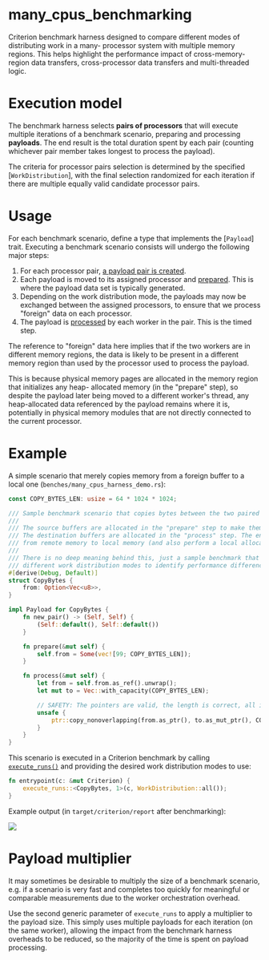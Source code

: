 # many_cpus_benchmarking

Criterion benchmark harness designed to compare different modes of distributing work in a many-
processor system with multiple memory regions. This helps highlight the performance impact of
cross-memory-region data transfers, cross-processor data transfers and multi-threaded logic.

# Execution model

The benchmark harness selects **pairs of processors** that will execute multiple iterations of a
benchmark scenario, preparing and processing **payloads**. The end result is the total duration
spent by each pair (counting whichever pair member takes longest to process the payload).

The criteria for processor pairs selection is determined by the specified [`WorkDistribution`],
with the final selection randomized for each iteration if there are multiple equally valid candidate
processor pairs.

# Usage

For each benchmark scenario, define a type that implements the [`Payload`] trait. Executing a
benchmark scenario consists will undergo the following major steps:

1. For each processor pair, [a payload pair is created][3].
1. Each payload is moved to its assigned processor and [prepared][4]. This is where the payload data
   set is typically generated.
1. Depending on the work distribution mode, the payloads may now be exchanged between the assigned
   processors, to ensure that we process "foreign" data on each processor.
1. The payload is [processed][5] by each worker in the pair. This is the timed step.

The reference to "foreign" data here implies that if the two workers are in different memory
regions, the data is likely to be present in a different memory region than used by the processor
used to process the payload.

This is because physical memory pages are allocated in the memory region that initializes any heap-
allocated memory (in the "prepare" step), so despite the payload later being moved to a different
worker's thread, any heap-allocated data referenced by the payload remains where it is, potentially
in physical memory modules that are not directly connected to the current processor.

# Example

A simple scenario that merely copies memory from a foreign buffer to a local one
(`benches/many_cpus_harness_demo.rs`):

```rust ignore (benchmark)
const COPY_BYTES_LEN: usize = 64 * 1024 * 1024;

/// Sample benchmark scenario that copies bytes between the two paired payloads.
///
/// The source buffers are allocated in the "prepare" step to make them local to each worker.
/// The destination buffers are allocated in the "process" step. The end result is that we copy
/// from remote memory to local memory (and also perform a local allocation).
///
/// There is no deep meaning behind this, just a sample benchmark that showcases comparing
/// different work distribution modes to identify performance differences from hardware-awareness.
#[derive(Debug, Default)]
struct CopyBytes {
    from: Option<Vec<u8>>,
}

impl Payload for CopyBytes {
    fn new_pair() -> (Self, Self) {
        (Self::default(), Self::default())
    }

    fn prepare(&mut self) {
        self.from = Some(vec![99; COPY_BYTES_LEN]);
    }

    fn process(&mut self) {
        let from = self.from.as_ref().unwrap();
        let mut to = Vec::with_capacity(COPY_BYTES_LEN);

        // SAFETY: The pointers are valid, the length is correct, all is well.
        unsafe {
            ptr::copy_nonoverlapping(from.as_ptr(), to.as_mut_ptr(), COPY_BYTES_LEN);
        }
    }
}
```

This scenario is executed in a Criterion benchmark by calling [`execute_runs()`][6] and providing
the desired work distribution modes to use:

```rust ignore (benchmark)
fn entrypoint(c: &mut Criterion) {
    execute_runs::<CopyBytes, 1>(c, WorkDistribution::all());
}
```

Example output (in `target/criterion/report` after benchmarking):

<img src="https://media.githubusercontent.com/media/folo-rs/folo/refs/heads/main/crates/many_cpus_benchmarking/images/work_distribution_comparison.png">

# Payload multiplier

It may sometimes be desirable to multiply the size of a benchmark scenario, e.g. if a scenario is
very fast and completes too quickly for meaningful or comparable measurements due to the
worker orchestration overhead.

Use the second generic parameter of `execute_runs` to apply a multiplier to the payload size. This
simply uses multiple payloads for each iteration (on the same worker), allowing the impact from the
benchmark harness overheads to be reduced, so the majority of the time is spent on payload
processing.

[3]: crate::Payload::new_pair
[4]: crate::Payload::prepare
[5]: crate::Payload::process
[6]: crate::execute_runs